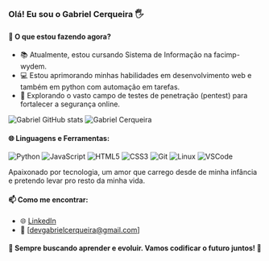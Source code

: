 ### Olá! Eu sou o Gabriel Cerqueira 🖐️
#### 🚀 O que estou fazendo agora?

- 📚 Atualmente, estou cursando Sistema de Informação na facimp-wydem.
- 💻 Estou aprimorando minhas habilidades em desenvolvimento web e também em python com automação em tarefas.
- 🔐 Explorando o vasto campo de testes de penetração (pentest) para fortalecer a segurança online.

![Gabriel GitHub stats](https://github-readme-stats.vercel.app/api?username=devgabrielcerqueira&show_icons=true&theme=radical)
![Gabriel Cerqueira](https://github-readme-stats.vercel.app/api/top-langs/?username=devgabrielcerqueira&theme=blue-green)

#### 🌐 Linguagens e Ferramentas:

![Python](https://img.shields.io/badge/-Python-3776AB?style=flat&logo=python&logoColor=white)
![JavaScript](https://img.shields.io/badge/-JavaScript-F7DF1E?style=flat&logo=javascript&logoColor=black)
![HTML5](https://img.shields.io/badge/-HTML5-E34F26?style=flat&logo=html5&logoColor=white)
![CSS3](https://img.shields.io/badge/-CSS3-1572B6?style=flat&logo=css3&logoColor=white)
![Git](https://img.shields.io/badge/-Git-F05032?style=flat&logo=git&logoColor=white)
![Linux](https://img.shields.io/badge/-Linux-FCC624?style=flat&logo=linux&logoColor=black)
![VSCode](https://img.shields.io/badge/-VSCode-007ACC?style=flat&logo=visual-studio-code&logoColor=white)

Apaixonado por tecnologia, um amor que carrego desde de minha infância e pretendo levar pro resto da minha vida. 

#### 📫 Como me encontrar:

- 🌐 [LinkedIn](link_do_linkedin)
- 📧 [devgabrielcerqueira@gmail.com]

#### 🚀 Sempre buscando aprender e evoluir. Vamos codificar o futuro juntos! 🚀







